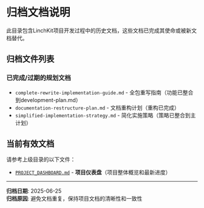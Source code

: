 # 归档文档说明

此目录包含LinchKit项目开发过程中的历史文档，这些文档已完成其使命或被新文档替代。

## 归档文件列表

### 已完成/过期的规划文档
- `complete-rewrite-implementation-guide.md` - 全包重写指南（功能已整合到development-plan.md）
- `documentation-restructure-plan.md` - 文档重构计划（重构已完成）
- `simplified-implementation-strategy.md` - 简化实施策略（策略已整合到主计划）

## 当前有效文档
请参考上级目录的以下文件：
- [`PROJECT_DASHBOARD.md`](../PROJECT_DASHBOARD.md) - **项目仪表盘**（项目整体概览和最新进度）

---
**归档日期**: 2025-06-25  
**归档原因**: 避免文档重复，保持项目文档的清晰性和一致性